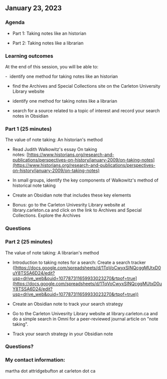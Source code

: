 ## January 23, 2023

### Agenda

* Part 1: Taking notes like an historian

* Part 2: Taking notes like a librarian

### Learning outcomes

At the end of this session, you will be able to:

-  identify one method for taking notes like an historian

- find the Archives and Special Collections site on the Carleton University Library website

- identify one method for taking notes like a librarian

- search for a source related to a topic of interest and record your search notes in Obsidian

### Part 1 (25 minutes)

The value of note taking: An historian's method

- Read Judith Walkowitz's essay On taking notes: [https://www.historians.org/research-and-publications/perspectives-on-history/january-2009/on-taking-notes](https://www.historians.org/research-and-publications/perspectives-on-history/january-2009/on-taking-notes)

- In small groups, identify the key components of Walkowitz's method of historical note taking

- Create an Obsidian note that includes these key elements

- Bonus: go to the Carleton Univesrity Library website at library.carleton.ca and click on the link to Archives and Special Collections. Explore the Archives

### Questions

### Part 2 (25 minutes)

The value of note taking: A librarian's method

- Introduction to taking notes for a search: Create a search tracker ([https://docs.google.com/spreadsheets/d/1TqVoCwyxSINQcggMUtxD0uY8TSSA6D24/edit?usp=drive_web&ouid=107787311659933023270&rtpof=true](https://docs.google.com/spreadsheets/d/1TqVoCwyxSINQcggMUtxD0uY8TSSA6D24/edit?usp=drive_web&ouid=107787311659933023270&rtpof=true))

- Create an Obsidian note to track your search strategy

- Go to the Carleton Univesrity Library website at library.carleton.ca and do a simple search in Omni for a peer-reviewed journal article on "note taking".

- Track your search strategy in your Obsidian note

### Questions?

### My contact information: 

martha dot attridgebufton at carleton dot ca